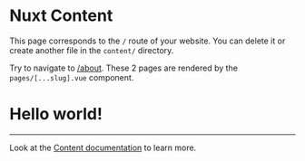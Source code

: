 # Nuxt Content

This page corresponds to the `/` route of your website. You can delete it or create another file in the `content/` directory.

Try to navigate to [/about](/about). These 2 pages are rendered by the `pages/[...slug].vue` component.

<h1 class="text-3xl font-bold underline">
  Hello world!
</h1>

---

Look at the [Content documentation](https://content.nuxtjs.org/) to learn more.
